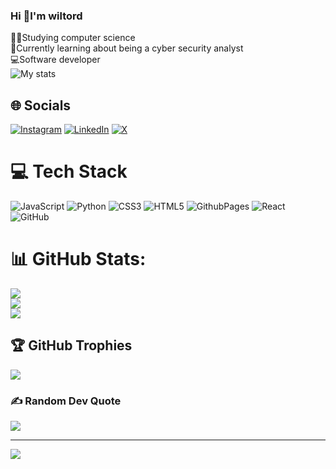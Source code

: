 ### Hi 👋I'm wiltord 
🧑‍💻Studying computer science<br/>
🔐Currently learning about being a cyber security analyst<br/>
💻Software developer<br/>
![My stats](https://github-readme-stats.vercel.app/api?username=Wiltord-Ichingwa&theme=transparent&show_icons=true)

## 🌐 Socials
[![Instagram](https://img.shields.io/badge/Instagram-%23E4405F.svg?logo=Instagram&logoColor=white)](https://instagram.com/Willy_havertz ) [![LinkedIn](https://img.shields.io/badge/LinkedIn-%230077B5.svg?logo=linkedin&logoColor=white)](https://linkedin.com/in/Wiltord) [![X](https://img.shields.io/badge/X-black.svg?logo=X&logoColor=white)](https://x.com/@shon_havertz) 

# 💻 Tech Stack
![JavaScript](https://img.shields.io/badge/javascript-%23323330.svg?style=for-the-badge&logo=javascript&logoColor=%23F7DF1E) ![Python](https://img.shields.io/badge/python-3670A0?style=for-the-badge&logo=python&logoColor=ffdd54) ![CSS3](https://img.shields.io/badge/css3-%231572B6.svg?style=for-the-badge&logo=css3&logoColor=white) ![HTML5](https://img.shields.io/badge/html5-%23E34F26.svg?style=for-the-badge&logo=html5&logoColor=white) ![GithubPages](https://img.shields.io/badge/github%20pages-121013?style=for-the-badge&logo=github&logoColor=white) ![React](https://img.shields.io/badge/react-%2320232a.svg?style=for-the-badge&logo=react&logoColor=%2361DAFB) ![GitHub](https://img.shields.io/badge/github-%23121011.svg?style=for-the-badge&logo=github&logoColor=white)
# 📊 GitHub Stats:
![](https://github-readme-stats.vercel.app/api?username=Wiltord-Ichingwa&theme=radical&hide_border=true&include_all_commits=false&count_private=false)<br/>
![](https://github-readme-streak-stats.herokuapp.com/?user=Wiltord-Ichingwa&theme=radical&hide_border=true)<br/>
![](https://github-readme-stats.vercel.app/api/top-langs/?username=Wiltord-Ichingwa&theme=radical&hide_border=true&include_all_commits=false&count_private=false&layout=compact)

## 🏆 GitHub Trophies
![](https://github-profile-trophy.vercel.app/?username=Wiltord-Ichingwa&theme=radical&no-frame=true&no-bg=true&margin-w=4)

### ✍️ Random Dev Quote
![](https://quotes-github-readme.vercel.app/api?type=vetical&theme=radical)

---
[![](https://visitcount.itsvg.in/api?id=Wiltord-Ichingwa&icon=0&color=0)](https://visitcount.itsvg.in)

<!-- Proudly created with GPRM ( https://gprm.itsvg.in ) -->
